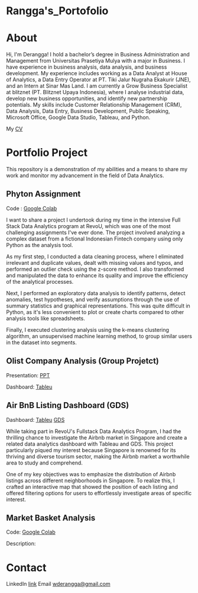 # Rangga's_Portofolio
# About
Hi, I'm Derangga! I hold a bachelor’s degree in Business Administration and Management from Universitas Prasetiya Mulya with a major in Business. I have experience in business analysis, data analysis, and business development. My experience includes working as a Data Analyst at House of Analytics, a Data Entry Operator at PT. Tiki Jalur Nugraha Ekakurir (JNE), and an Intern at Sinar Mas Land. I am currently a Grow Business Specialist at blitznet (PT. Blitznet Upaya Indonesia), where I analyse industrial data, develop new business opportunities, and identify new partnership potentials. My skills include Customer Relationship Management (CRM), Data Analysis, Data Entry, Business Development, Public Speaking, Microsoft Office, Google Data Studio, Tableau, and Python.

My [CV](https://drive.google.com/file/d/17ubApFZdNUu-NwDRGIMKN7_aJ2lT-Miq/view?usp=sharing)

# Portfolio Project
This repository is a demonstration of my abilities and a means to share my work and monitor my advancement in the field of Data Analytics.

## Phyton Assignment
Code : [Google Colab](https://colab.research.google.com/drive/18d4Vp1hP7YrYTO0RjiZBma4MCiPciA8g?usp=sharing)

I want to share a project I undertook during my time in the intensive Full Stack Data Analytics program at RevoU, which was one of the most challenging assignments I've ever done. The project involved analyzing a complex dataset from a fictional Indonesian Fintech company using only Python as the analysis tool.

As my first step, I conducted a data cleaning process, where I eliminated irrelevant and duplicate values, dealt with missing values and typos, and performed an outlier check using the z-score method. I also transformed and manipulated the data to enhance its quality and improve the efficiency of the analytical processes.

Next, I performed an exploratory data analysis to identify patterns, detect anomalies, test hypotheses, and verify assumptions through the use of summary statistics and graphical representations. This was quite difficult in Python, as it's less convenient to plot or create charts compared to other analysis tools like spreadsheets.

Finally, I executed clustering analysis using the k-means clustering algorithm, an unsupervised machine learning method, to group similar users in the dataset into segments.

## Olist Company Analysis (Group Projetct)
  Presentation: [PPT](https://drive.google.com/file/d/1BRfy-fy7598tSlQp5gdaODJFPnvssCJc/view?usp=sharing)
  
  Dashboard: [Tableu](https://public.tableau.com/views/DataAnalysisOlistCompanyBrazil/Home?:language=en-US&:display_count=n&:origin=viz_share_link) 

## Air BnB Listing Dashboard (GDS)
  Dashboard: [Tableu](https://public.tableau.com/views/AirBnBSingapore_16693866855270/Dashboard?:language=en-US&:display_count=n&:origin=viz_share_link) [GDS](https://datastudio.google.com/reporting/e94f5f55-edb5-474e-99b3-c58f20a2f25f)
 
While taking part in RevoU's Fullstack Data Analytics Program, I had the thrilling chance to investigate the Airbnb market in Singapore and create a related data analytics dashboard with Tableau and GDS. This project particularly piqued my interest because Singapore is renowned for its thriving and diverse tourism sector, making the Airbnb market a worthwhile area to study and comprehend.

One of my key objectives was to emphasize the distribution of Airbnb listings across different neighborhoods in Singapore. To realize this, I crafted an interactive map that showed the position of each listing and offered filtering options for users to effortlessly investigate areas of specific interest.

## Market Basket Analysis
  Code: [Google Colab](https://colab.research.google.com/drive/1oVi4tmd-L7We-gB8czTGrMeIBQ8ldW3W?usp=sharing)
  
  Description: 
  
# Contact
  LinkedIn [link](https://www.linkedin.com/in/deranggaw/)
  Email wderangga@gmail.com

